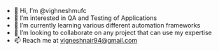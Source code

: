 - 👋 Hi, I’m @vighneshmufc
- 👀 I’m interested in QA and Testing of Applications
- 🌱 I’m currently learning various different automation frameworks
- 💞️ I’m looking to collaborate on any project that can use my expertise 
- 📫 Reach me at vigneshnair94@gmail.com 

<!---
vighneshmufc/vighneshmufc is a ✨ special ✨ repository because its `README.md` (this file) appears on your GitHub profile.
You can click the Preview link to take a look at your changes.
--->
